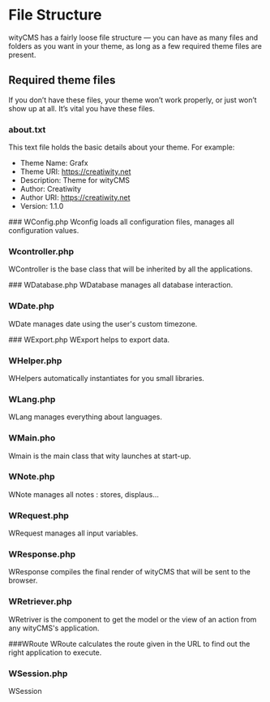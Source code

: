 # File Structure

wityCMS has a fairly loose file structure — you can have as many files and folders as you want in your theme, as long as a few required theme files are present.

## Required theme files
If you don’t have these files, your theme won’t work properly, or just won’t show up at all. It’s vital you have these files.

### about.txt
This text file holds the basic details about your theme. For example:

* Theme Name: Grafx
* Theme URI: https://creatiwity.net
* Description: Theme for wityCMS
* Author: Creatiwity
* Author URI: https://creatiwity.net
* Version: 1.1.0


### WConfig.php
Wconfig loads all configuration files, manages all configuration values.

### Wcontroller.php
WController is the base class that will be inherited by all the applications.

### WDatabase.php
WDatabase manages all database interaction.

### WDate.php
WDate manages date using the user's custom timezone.

### WExport.php
WExport helps to export data.

### WHelper.php
WHelpers automatically instantiates for you small libraries.

### WLang.php
WLang manages everything about languages.

### WMain.pho
Wmain is the main class that wity launches at start-up.

### WNote.php
WNote manages all notes : stores, displaus...

### WRequest.php
WRequest manages all input variables.

### WResponse.php
WResponse compiles the final render of wityCMS that will be sent to the browser.

### WRetriever.php
WRetriver is the component to get the model or the view of an action from any wityCMS's application.

###WRoute
WRoute calculates the route given in the URL to find out the right application to execute.

### WSession.php
WSession 
